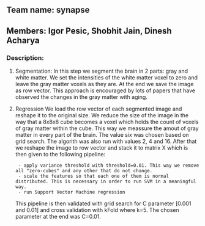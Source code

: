 ## Team name: synapse
## Members: Igor Pesic, Shobhit Jain, Dinesh Acharya

### Description:

1. Segmentation:
	In this step we segment the brain in 2 parts: gray and white matter.
	We set the intensities of the white matter voxel to zero and leave the gray matter voxels as they are.
	At the end we save the image as row vector. This approach is encouraged by lots of papers that 
	have observed the changes in the gray matter with aging.


2. Regression
	We load the row vector of each segmented image and reshape it to the original size.
	We reduce the size of the image in the way that a 8x8x8 cube becomes a voxel which holds the count of 
	voxels of gray matter within the cube. This way we meassure the amout of gray matter in every part of the brain.
	The value six was chosen based on grid search. The algorith was also run with values 2, 4 and 16.
	After that we reshape the image to row vector and stack it to
	matrix X which is then given to the following pipeline:

		- apply variance threshold with threshold=0.01. This way we remove all "zero-cubes" and any other that do not change.
		- scale the features so that each one of them is normal distributed. This is necessary in order to run SVM in a meaningful way.
		- run Support Vector Machine regression

	This pipeline is then validated with grid search for C parameter [0.001 and 0.01] and cross validation with kFold 
	where k=5. The chosen parameter at the end was C=0.01.

